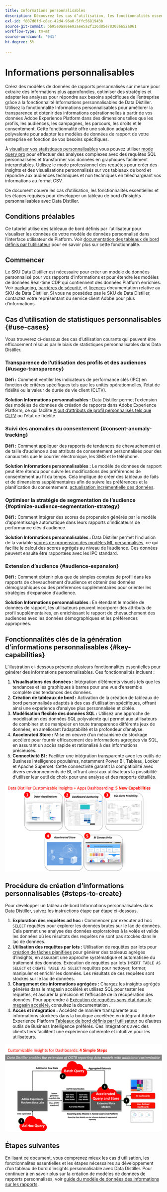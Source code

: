 ```yaml
---
title: Informations personnalisables
description: Découvrez les cas d’utilisation, les fonctionnalités essentielles et les étapes requises pour développer un tableau de bord d’informations personnalisables avec Data Distiller. Découvrez comment la fonctionnalité Informations personnalisables de Data Distiller peut améliorer la transparence et obtenir des informations opérationnelles sur différentes dimensions telles que les profils, les audiences, les campagnes, les parcours, les droits et le consentement.
exl-id: f807d0fd-c8ec-42d4-96a0-5ffc5681943b
source-git-commit: bb95e0aa8ee92aee5a2f126d85e78308e652a061
workflow-type: tm+mt
source-wordcount: '941'
ht-degree: 5%

---
```


# Informations personnalisables

Créez des modèles de données de rapports personnalisés sur mesure pour extraire des informations plus approfondies, optimiser des stratégies et adapter les analyses pour répondre aux besoins spécifiques de l’entreprise grâce à la fonctionnalité Informations personnalisables de Data Distiller. Utilisez la fonctionnalité Informations personnalisables pour améliorer la transparence et obtenir des informations opérationnelles à partir de vos données Adobe Experience Platform dans des dimensions telles que les profils, les audiences, les campagnes, les parcours, les droits et le consentement. Cette fonctionnalité offre une solution adaptative polyvalente pour adapter les modèles de données de rapport de votre entreprise en fonction de vos besoins spécifiques.

À [visualiser vos statistiques personnalisables](../../../dashboards/data-distiller/overview.md) vous pouvez utiliser [mode query pro](../../../dashboards/data-distiller/customizable-insights/query-pro-mode.md) pour effectuer des analyses complexes avec des requêtes SQL personnalisées et transformer vos données en graphiques facilement interprétables. Utilisez le mode professionnel des requêtes pour créer des insights et des visualisations personnalisés sur vos tableaux de bord et répondre aux audiences techniques et non techniques en téléchargeant vos informations au format CSV.

Ce document couvre les cas d’utilisation, les fonctionnalités essentielles et les étapes requises pour développer un tableau de bord d’insights personnalisables avec Data Distiller.

## Conditions préalables

Ce tutoriel utilise des tableaux de bord définis par l’utilisateur pour visualiser les données de votre modèle de données personnalisé dans l’interface utilisateur de Platform. Voir [documentation des tableaux de bord définis par l’utilisateur](../../../dashboards/user-defined-dashboards.md) pour en savoir plus sur cette fonctionnalité.

## Commencer

Le SKU Data Distiller est nécessaire pour créer un modèle de données personnalisé pour vos rapports d’informations et pour étendre les modèles de données Real-time CDP qui contiennent des données Platform enrichies. Voir [packaging](../../packaging.md), [barrières de sécurité](../../guardrails.md#query-accelerated-store), et  [licences](../../data-distiller/license-usage.md) documentation relative au SKU de Data Distiller. Si vous ne possédez pas le SKU de Data Distiller, contactez votre représentant du service client Adobe pour plus d’informations.

## Cas d’utilisation de statistiques personnalisables {#use-cases}

Vous trouverez ci-dessous des cas d’utilisation courants qui peuvent être efficacement résolus par le biais de statistiques personnalisables dans Data Distiller.

### Transparence de l’utilisation des profils et des audiences {#usage-transparency}

**Défi :** Comment ventiler les indicateurs de performance clés (IPC) en fonction de critères spécifiques tels que les unités opérationnelles, l’état de fidélité ou la valeur de durée de vie client (CLTV).

**Solution Informations personnalisables :** Data Distiller permet l’extension des modèles de données de création de rapports dans Adobe Experience Platform, ce qui facilite [Ajout d’attributs de profil personnalisés tels que CLTV](../../use-cases/customer-lifetime-value.md) ou l’état de fidélité.

### Suivi des anomalies du consentement {#consent-anomaly-tracking}

**Défi :** Comment appliquer des rapports de tendances de chevauchement et de taille d’audience à des attributs de consentement personnalisés pour des canaux tels que le courrier électronique, les SMS et le téléphone.

**Solution Informations personnalisables :** Le modèle de données de rapport peut être étendu pour suivre les modifications des préférences de consentement au fil du temps. Cela implique de créer des tableaux de faits et de dimensions supplémentaires afin de suivre les préférences et la planification du consentement. [actualisation incrémentielle des données](../../key-concepts/incremental-load.md).

### Optimiser la stratégie de segmentation de l’audience {#optimize-audience-segmentation-strategy}

**Défi :** Comment intégrer des scores de propension générés par le modèle d’apprentissage automatique dans leurs rapports d’indicateurs de performance clés d’audience.

**Solution Informations personnalisables :** Data Distiller permet l’inclusion de la variable [scores de propension des modèles ML personnalisés](../../use-cases/propensity-score.md), ce qui facilite le calcul des scores agrégés au niveau de l’audience. Ces données peuvent ensuite être rapportées avec les IPC standard.

### Extension d’audience {#audience-expansion}

**Défi :** Comment obtenir plus que de simples comptes de profil dans les rapports de chevauchement d’audience et obtenir des données démographiques ou des préférences supplémentaires pour orienter les stratégies d’expansion d’audience.

**Solution Informations personnalisables :** En étendant le modèle de données de rapport, les utilisateurs peuvent incorporer des attributs de profil supplémentaires, en enrichissant le rapport de chevauchement des audiences avec les données démographiques et les préférences appropriées.

## Fonctionnalités clés de la génération d’informations personnalisables {#key-capabilities}

L’illustration ci-dessous présente plusieurs fonctionnalités essentielles pour générer des informations personnalisables. Ces fonctionnalités incluent :

1. **Visualisations des données :** Intégration d’éléments visuels tels que les tendances et les graphiques à barres pour une vue d’ensemble complète des tendances des données.
1. **Création de tableaux de bord :** Activation de la création de tableaux de bord personnalisés adaptés à des cas d’utilisation spécifiques, offrant ainsi une expérience d’analyse plus personnalisée et ciblée.
1. **Modélisation flexible des données SQL :** Utilisez une approche de modélisation des données SQL polyvalente qui permet aux utilisateurs de combiner et de manipuler en toute transparence différents jeux de données, en améliorant l’adaptabilité et la profondeur d’analyse.
1. **Accelerated Store :** Mise en oeuvre d’un mécanisme de stockage accéléré pour fournir efficacement des informations agrégées via SQL, en assurant un accès rapide et rationalisé à des informations précieuses.
1. **Connectivité BI :** Faciliter une intégration transparente avec les outils de Business Intelligence populaires, notamment Power BI, Tableau, Looker et Apache Superset. Cette connectivité garantit la compatibilité avec divers environnements de BI, offrant ainsi aux utilisateurs la possibilité d’utiliser leur outil de choix pour une analyse et des rapports détaillés.

![Représentations visuelles des principales fonctionnalités de Data Distiller Customizable Insights.](../../images/data-distiller/customizable-insights/key-capabilities-of-customizable-insights.png)

## Procédure de création d’informations personnalisables {#steps-to-create}

Pour développer un tableau de bord Informations personnalisables dans Data Distiller, suivez les instructions étape par étape ci-dessous.

1. **Exploration des requêtes ad hoc :** Commencer par exécuter ad hoc `SELECT` requêtes pour explorer les données brutes sur le lac de données. Cela permet une analyse des données exploratoires à la volée et valide les données où les résultats des requêtes ne sont pas stockés dans le lac de données.
1. **Utilisation des requêtes par lots :** Utilisation de requêtes par lots pour [création de tâches planifiées](../../api/scheduled-queries.md#create-a-new-scheduled-query) pour générer des tableaux agrégés d’insights, en assurant une approche systématique et automatisée du traitement des données. Exécution de requêtes par lots `INSERT TABLE AS SELECT` et `CREATE TABLE AS SELECT` requêtes pour nettoyer, former, manipuler et enrichir les données. Les résultats de ces requêtes sont stockés sur le lac de données.
1. **Chargement des informations agrégées :** Chargez les insights agrégés générés dans le magasin accéléré et utilisez SQL pour tester les requêtes, et assurer la précision et l’efficacité de la récupération des données. Pour apprendre à [Exécution de requêtes sans état dans le magasin accéléré](../../api/accelerated-queries.md), consultez la documentation .
1. **Accès et intégration :** Accédez de manière transparente aux informations stockées dans la boutique accélérée en intégrant Adobe Experience Platform [Tableaux de bord définis par l’utilisateur](../../../dashboards/user-defined-dashboards.md) ou d’autres outils de Business Intelligence préférés. Ces intégrations avec des clients tiers facilitent une expérience cohérente et intuitive pour les utilisateurs.

![Infographie illustrant les quatre étapes de la personnalisation d’insights dans Data Distiller.](../../images/data-distiller/customizable-insights/steps-to-customizable-insights.png)

## Étapes suivantes

En lisant ce document, vous comprenez mieux les cas d’utilisation, les fonctionnalités essentielles et les étapes nécessaires au développement d’un tableau de bord d’insights personnalisable avec Data Distiller. Pour continuer à en savoir plus sur la création de modèles de données de rapports personnalisés, voir [guide du modèle de données des informations sur les rapports](./reporting-insights-data-model.md).
